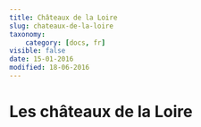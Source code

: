 ```yaml
---
title: Châteaux de la Loire
slug: chateaux-de-la-loire
taxonomy:
    category: [docs, fr]
visible: false
date: 15-01-2016
modified: 18-06-2016
---
```


# Les châteaux de la Loire